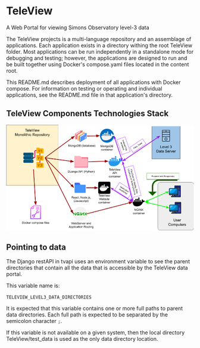 # TeleView
A Web Portal for viewing Simons Observatory level-3 data

The TeleView projects is a multi-language repository and an assemblage of applications.
Each application exists in a directory withing the root TeleView folder.
Most applications can be run independently in a standalone mode for debugging and testing;
however, the applications are designed to run and be built together using Docker's compose.yaml files located in the
content root.

This README.md describes deployment of all applications with Docker compose.
For information on testing or operating and individual applications, see the README.md file in that 
application's directory.

## TeleView Components Technologies Stack
![TeleView components and relationships](static/TeleViewTechnologyStack.png "TeleView Stack")

## Pointing to data
The Django restAPI in tvapi uses an environment variable to see the parent directories that contain all the 
data that is accessible by the TeleView data portal.

This variable name is:
```
TELEVIEW_LEVEL3_DATA_DIRECTORIES
```

It is expected that this variable contains one or more full paths to parent data directories.
Each full path is expected to be separated by the semicolon character `;`.

If this variable is not available on a given system, 
then the local directory TeleView/test_data is used as the only data directory location.

